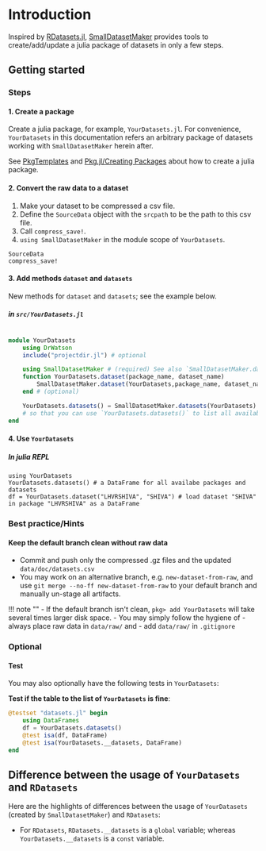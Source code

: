 # Introduction

Inspired by [RDatasets.jl](https://github.com/JuliaStats/RDatasets.jl), [SmallDatasetMaker](https://github.com/okatsn/SmallDatasetMaker.jl) provides tools to create/add/update a julia package of datasets in only a few steps.


## Getting started

### Steps
#### 1. Create a package
Create a julia package, for example, `YourDatasets.jl`. For convenience, `YourDatasets` in this documentation refers an arbitrary package of datasets working with `SmallDatasetMaker` herein after.

See [PkgTemplates](https://github.com/JuliaCI/PkgTemplates.jl) and [Pkg.jl/Creating Packages](https://pkgdocs.julialang.org/v1/creating-packages/) about how to create a julia package.

#### 2. Convert the raw data to a dataset

1. Make your dataset to be compressed a csv file.
2. Define the `SourceData` object with the `srcpath` to be the path to this csv file.
3. Call `compress_save!`.
4. `using SmallDatasetMaker` in the module scope of `YourDatasets`.

```@docs
SourceData
compress_save!
```

#### 3. Add methods `dataset` and `datasets`
New methods for `dataset` and `datasets`; see the example below.

##### in `src/YourDatasets.jl`
```julia

module YourDatasets
    using DrWatson
    include("projectdir.jl") # optional

    using SmallDatasetMaker # (required) See also `SmallDatasetMaker.datasets`.
    function YourDatasets.dataset(package_name, dataset_name) 
        SmallDatasetMaker.dataset(YourDatasets,package_name, dataset_name)
    end # (optional)

    YourDatasets.datasets() = SmallDatasetMaker.datasets(YourDatasets) # (optional)
    # so that you can use `YourDatasets.datasets()` to list all availabe `package/dataest`s in `YourDatasets`
end

```

#### 4. Use `YourDatasets`
##### In julia REPL
```julia-repl
using YourDatasets
YourDatasets.datasets() # a DataFrame for all availabe packages and datasets
df = YourDatasets.dataset("LHVRSHIVA", "SHIVA") # load dataset "SHIVA" in package "LHVRSHIVA" as a DataFrame
```

### Best practice/Hints

#### Keep the default branch clean without raw data
- Commit and push only the compressed .gz files and the updated `data/doc/datasets.csv`
- You may work on an alternative branch, e.g. `new-dataset-from-raw`, and use `git merge --no-ff new-dataset-from-raw` to your default branch and manually un-stage all artifacts.

!!! note ""
    - If the default branch isn't clean, `pkg> add YourDatasets` will take several times larger disk space.
    - You may simply follow the hygiene of 
      - always place raw data in `data/raw/` and 
      - add `data/raw/` in `.gitignore`


### Optional
#### Test
You may also optionally have the following tests in `YourDatasets`:

**Test if the table to the list of `YourDatasets` is fine**:
```julia
@testset "datasets.jl" begin
    using DataFrames
    df = YourDatasets.datasets()
    @test isa(df, DataFrame)
    @test isa(YourDatasets.__datasets, DataFrame)
end

```

## Difference between the usage of `YourDatasets` and `RDatasets`

Here are the highlights of differences between the usage of `YourDatasets` (created by `SmallDatasetMaker`) and `RDatasets`:
- For `RDatasets`, `RDatasets.__datasets` is a `global` variable; whereas `YourDatasets.__datasets` is a `const` variable.